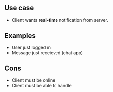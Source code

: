 
## Use case

- Client wants **real-time** notification from server.

## Examples

- User just logged in
- Message just receieved (chat app)

## Cons

- Client must be online
- Client must be able to handle 